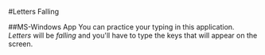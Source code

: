 <!---
matcar1972/matcar1972 is a ✨ special ✨ repository because its `README.md` (this file) appears on your GitHub profile.
You can click the Preview link to take a look at your changes.
--->
#Letters Falling

##MS-Windows App
You can practice your typing in this application. *Letters* will be *falling* and you'll have to type the keys that will appear on the screen.
